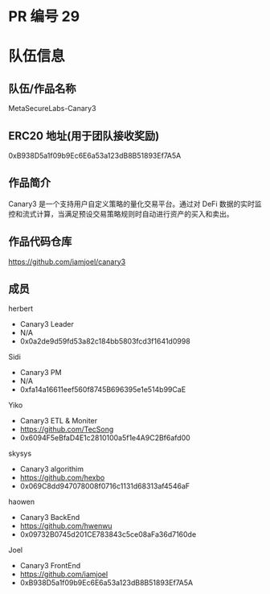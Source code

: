 # PR 编号 29
# 队伍信息
## 队伍/作品名称
MetaSecureLabs-Canary3

## ERC20 地址(用于团队接收奖励)
0xB938D5a1f09b9Ec6E6a53a123dB8B51893Ef7A5A

## 作品简介
Canary3 是一个支持用户自定义策略的量化交易平台。通过对 DeFi 数据的实时监控和流式计算，当满足预设交易策略规则时自动进行资产的买入和卖出。

## 作品代码仓库
https://github.com/iamjoel/canary3

## 成员
herbert
- Canary3 Leader
- N/A
- 0x0a2de9d59fd53a82c184bb5803fcd3f1641d0998


Sidi
- Canary3 PM
- N/A
- 0xfa14a16611eef560f8745B696395e1e514b99CaE


Yiko
- Canary3 ETL & Moniter
- https://github.com/TecSong
- 0x6094F5eBfaD4E1c2810100a5f1e4A9C2Bf6afd00

skysys
- Canary3 algorithim
- https://github.com/hexbo
- 0x069C8dd947078008f0716c1131d68313af4546aF

haowen
- Canary3 BackEnd
- https://github.com/hwenwu
- 0x09732B0745d201CE783843c5ce08aFa36d7160de

Joel
- Canary3 FrontEnd
- https://github.com/iamjoel
- 0xB938D5a1f09b9Ec6E6a53a123dB8B51893Ef7A5A
